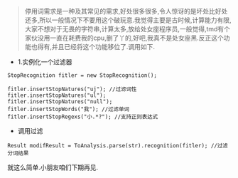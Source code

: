 > 停用词需求是一种及其常见的需求,好处很多很多,令人惊讶的是坏处比好处还多,所以一般情况下不要用这个破玩意.我觉得主要是古时候,计算能力有限,大家不想对于无畏的字符串,计算太多,放给处女座程序员,一般觉得,tmd有个家伙没用一直在耗费我的cpu,删了丫的,好吧,我真不是处女座黑.反正这个功能也得有,并且已经将这个功能移位了.调用如下.

* 1.实例化一个过滤器

```
StopRecognition fitler = new StopRecognition();

fitler.insertStopNatures("uj"); //过滤词性
fitler.insertStopNatures("ul");
fitler.insertStopNatures("null");
fitler.insertStopWords("我"); //过滤单词
fitler.insertStopRegexs("小.*?"); //支持正则表达式
```
* 调用过滤

````
Result modifResult = ToAnalysis.parse(str).recognition(fitler); //过滤分词结果
````

就这么简单.小朋友咱们下期再见.